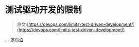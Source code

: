 # 测试驱动开发的限制

> 原文:[https://devops.com/limits-test-driven-development/](https://devops.com/limits-test-driven-development/)

— [罗尔泊](https://devops.com/author/breselman/)